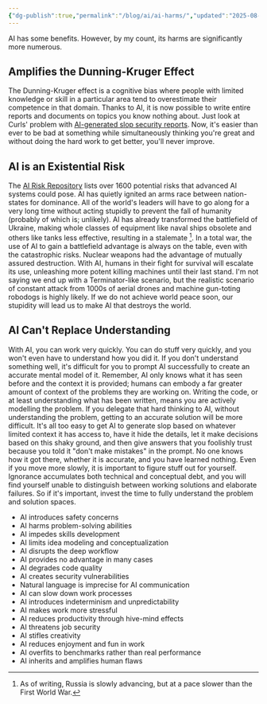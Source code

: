 ```yaml
---
{"dg-publish":true,"permalink":"/blog/ai/ai-harms/","updated":"2025-08-26T19:38:47.665+01:00"}
---
```


AI has some benefits. However, by my count, its harms are significantly more numerous.

## Amplifies the Dunning-Kruger Effect
The Dunning-Kruger effect is a cognitive bias where people with limited knowledge or skill in a particular area tend to overestimate their competence in that domain. Thanks to AI, it is now possible to write entire reports and documents on topics you know nothing about. Just look at Curls' problem with [AI-generated slop security reports](https://www.theregister.com/2025/05/07/curl_ai_bug_reports/). Now, it's easier than ever to be bad at something while simultaneously thinking you're great and without doing the hard work to get better, you'll never improve.

## AI is an Existential Risk
The [AI Risk Repository](https://airisk.mit.edu/) lists over 1600 potential risks that advanced AI systems could pose. AI has quietly ignited an arms race between nation-states for dominance. All of the world's leaders will have to go along for a very long time without acting stupidly to prevent the fall of humanity (probably of which is; unlikely). AI has already transformed the battlefield of Ukraine, making whole classes of equipment like naval ships obsolete and others like tanks less effective, resulting in a stalemate [^1]. In a total war, the use of AI to gain a battlefield advantage is always on the table, even with the catastrophic risks. Nuclear weapons had the advantage of mutually assured destruction. With AI, humans in their fight for survival will escalate its use, unleashing more potent killing machines until their last stand. I'm not saying we end up with a Terminator-like scenario, but the realistic scenario of constant attack from 1000s of aerial drones and machine gun-toting robodogs is highly likely. If we do not achieve world peace soon, our stupidity will lead us to make AI that destroys the world.

## AI Can't Replace Understanding
With AI, you can work very quickly. You can do stuff very quickly, and you won't even have to understand how you did it. If you don't understand something well, it's difficult for you to prompt AI successfully to create an accurate mental model of it. Remember, AI only knows what it has seen before and the context it is provided; humans can embody a far greater amount of context of the problems they are working on. Writing the code, or at least understanding what has been written, means you are actively modelling the problem. If you delegate that hard thinking to AI, without understanding the problem, getting to an accurate solution will be more difficult. It's all too easy to get AI to generate slop based on whatever limited context it has access to, have it hide the details, let it make decisions based on this shaky ground, and then give answers that you foolishly trust because you told it "don't make mistakes" in the prompt. No one knows how it got there, whether it is accurate, and you have learned nothing.  Even if you move more slowly, it is important to figure stuff out for yourself. Ignorance accumulates both technical and conceptual debt, and you will find yourself unable to distinguish between working solutions and elaborate failures. So if it's important, invest the time to fully understand the problem and solution spaces.

- AI introduces safety concerns
- AI harms problem-solving abilities
- AI impedes skills development
- AI limits idea modeling and conceptualization
- AI disrupts the deep workflow
- AI provides no advantage in many cases
- AI degrades code quality
- AI creates security vulnerabilities
- Natural language is imprecise for AI communication
- AI can slow down work processes
- AI introduces indeterminism and unpredictability
- AI makes work more stressful
- AI reduces productivity through hive-mind effects
- AI threatens job security
- AI stifles creativity
- AI reduces enjoyment and fun in work
- AI overfits to benchmarks rather than real performance
- AI inherits and amplifies human flaws

[^1]: As of writing, Russia is slowly advancing, but at a pace slower than the First World War.
